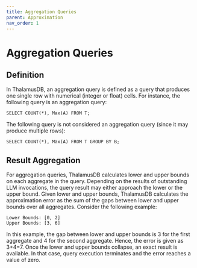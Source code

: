 ```yaml
---
title: Aggregation Queries
parent: Approximation
nav_order: 1
---
```

# Aggregation Queries

## Definition

In ThalamusDB, an aggregation query is defined as a query that produces one single row with numerical (integer or float) cells. For instance, the following query is an aggregation query:
```
SELECT COUNT(*), Max(A) FROM T;
```
The following query is not considered an aggregation query (since it may produce multiple rows):
```
SELECT COUNT(*), Max(A) FROM T GROUP BY B;
```

## Result Aggregation

For aggregation queries, ThalamusDB calculates lower and upper bounds on each aggregate in the query. Depending on the results of outstanding LLM invocations, the query result may either approach the lower or the upper bound. Given lower and upper bounds, ThalamusDB calculates the approximation error as the sum of the gaps between lower and upper bounds over all aggregates. Consider the following example:
```
Lower Bounds: [0, 2]
Upper Bounds: [3, 6]
```
In this example, the gap between lower and upper bounds is 3 for the first aggregate and 4 for the second aggregate. Hence, the error is given as 3+4=7. Once the lower and upper bounds collapse, an exact result is available. In that case, query execution terminates and the error reaches a value of zero.
